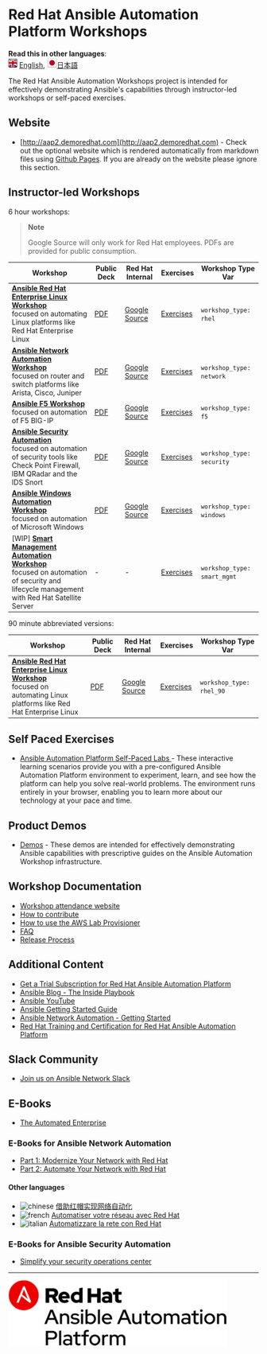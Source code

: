 # Red Hat Ansible Automation Platform Workshops

**Read this in other languages**:
<br>![uk](https://github.com/ansible/workshops/raw/devel/images/uk.png) [English](README.md),  ![japan](https://github.com/ansible/workshops/raw/devel/images/japan.png)[日本語](README.ja.md)

The Red Hat Ansible Automation Workshops project is intended for effectively demonstrating Ansible's capabilities through instructor-led workshops or self-paced exercises.

## Website

- [http://aap2.demoredhat.com](http://aap2.demoredhat.com) - Check out the optional website which is rendered automatically from markdown files using [Github Pages](https://pages.github.com/).  If you are already on the website please ignore this section.

## Instructor-led Workshops

6 hour workshops:
>**Note**
>
>Google Source will only work for Red Hat employees.  PDFs are provided for public consumption.

| Workshop   | Public Deck | Red Hat Internal  | Exercises  | Workshop Type Var   |
|---|---|---|---|---|
| **[Ansible Red Hat Enterprise Linux Workshop](./exercises/ansible_rhel)** <br> focused on automating Linux platforms like Red Hat Enterprise Linux  | [PDF](./decks/ansible_rhel.pdf) | [Google Source](https://docs.google.com/presentation/d/1O2Gj5r_fhjM5Pi5FizrZRInmZ37IlpeKPTP6jSZxEKs/edit?usp=sharing) | [Exercises](./exercises/ansible_rhel)  | `workshop_type: rhel`  |
| **[Ansible Network Automation Workshop](./exercises/ansible_network)** <br> focused on router and switch platforms like Arista, Cisco, Juniper   | [PDF](./decks/ansible_network.pdf) | [Google Source](https://docs.google.com/presentation/d/1PIT-kGAGMVEEK8PsuZCoyzFC5CIzLBwdnftnUsdUNWQ/edit?usp=sharing) | [Exercises](./exercises/ansible_network)  | `workshop_type: network`  |
| **[Ansible F5 Workshop](./exercises/ansible_f5)** <br> focused on automation of F5 BIG-IP  | [PDF](./decks/ansible_f5.pdf) | [Google Source](https://docs.google.com/presentation/d/1eSZHx_tVZ59U-nAYysehEXsSAJgLBr9SrgpjOfLUg84) | [Exercises](./exercises/ansible_f5)   | `workshop_type: f5` |
| **[Ansible Security Automation](./exercises/ansible_security)** <br> focused on automation of security tools like Check Point Firewall, IBM QRadar and the IDS Snort  | [PDF](./decks/ansible_security.pdf) | [Google Source](https://docs.google.com/presentation/d/19gVCBz1BmxC15tDDj-FUlUd_jUUUKay81E8F24cyUjk/edit?usp=sharing) | [Exercises](./exercises/ansible_security)   | `workshop_type: security` |
| **[Ansible Windows Automation Workshop](./exercises/ansible_windows)** <br> focused on automation of Microsoft Windows  | [PDF](./decks/ansible_windows.pdf) | [Google Source](https://docs.google.com/presentation/d/1fGHBNpkvXBfwBC385QswcSOBz0xNzDxEc8ZhbuyIoAE) | [Exercises](./exercises/ansible_windows)   | `workshop_type: windows` |
| \[WIP\] **[Smart Management Automation Workshop](./exercises/ansible_smart_mgmt)** <br> focused on automation of  security and lifecycle management with Red Hat Satellite Server | - | - | [Exercises](./exercises/ansible_smart_mgmt) | `workshop_type: smart_mgmt`

90 minute abbreviated versions:

| Workshop   | Public Deck  | Red Hat Internal | Exercises  | Workshop Type Var   |
|---|---|---|---|---|
| **[Ansible Red Hat Enterprise Linux Workshop](./exercises/ansible_rhel_90)** <br> focused on automating Linux platforms like Red Hat Enterprise Linux  | [PDF](./decks/ansible_rhel_90.pdf) | [Google Source](https://docs.google.com/presentation/d/1PY1uMh76ChJ0l4v4EANkzwWGXOIT4ktzyu2QOE2MKIk) | [Exercises](./exercises/ansible_rhel_90)  | `workshop_type: rhel_90`  |

## Self Paced Exercises

- [Ansible Automation Platform Self-Paced Labs
](https://www.redhat.com/en/engage/redhat-ansible-automation-202108061218) - These interactive learning scenarios provide you with a pre-configured Ansible Automation Platform environment to experiment, learn, and see how the platform can help you solve real-world problems. The environment runs entirely in your browser, enabling you to learn more about our technology at your pace and time.

## Product Demos

- [Demos](https://github.com/ansible/product-demos) - These demos are intended for effectively demonstrating Ansible capabilities with prescriptive guides on the Ansible Automation Workshop infrastructure.

## Workshop Documentation

- [Workshop attendance website](docs/attendance/attendance.md)
- [How to contribute](docs/contribute.md)
- [How to use the AWS Lab Provisioner](provisioner/README.md)
- [FAQ](docs/faq.md)
- [Release Process](docs/release.md)

## Additional Content

- [Get a Trial Subscription for Red Hat Ansible Automation Platform](http://red.ht/try_ansible)
- [Ansible Blog - The Inside Playbook](https://www.ansible.com/blog)
- [Ansible YouTube](https://youtube.com/ansibleautomation)
- [Ansible Getting Started Guide](https://docs.ansible.com/ansible/latest/user_guide/index.html#get)
- [Ansible Network Automation - Getting Started](https://docs.ansible.com/ansible/latest/network/getting_started/index.html)
- [Red Hat Training and Certification for Red Hat Ansible Automation Platform](https://red.ht/aap_training)

## Slack Community

- [Join us on Ansible Network Slack](https://join.slack.com/t/ansiblenetwork/shared_invite/zt-3zeqmhhx-zuID9uJqbbpZ2KdVeTwvzw)

## E-Books

- [The Automated Enterprise](https://www.redhat.com/en/engage/automated-enterprise-ebook-20171107?intcmp=7013a000002DXg8AAG)

### E-Books for Ansible Network Automation

  - [Part 1: Modernize Your Network with Red Hat](https://www.ansible.com/resources/ebooks/network-automation-for-everyone?hsLang=en-us)
  - [Part 2: Automate Your Network with Red Hat](https://www.redhat.com/en/engage/network-automation-ebook-s-202104291219)

#### Other languages

  - ![chinese](https://github.com/ansible/workshops/raw/devel/images/cn.png) [借助红帽实现网络自动化](https://www.redhat.com/rhdc/managed-files/ma-network-automation-technical-e-book-f28378-202104-a4-zh.pdf)
  - ![french](https://github.com/ansible/workshops/raw/devel/images/fr.png) [Automatiser votre réseau avec Red Hat](https://www.redhat.com/rhdc/managed-files/ma-network-automation-technical-e-book-f28378-202104-a4-fr.pdf)
  - ![italian](https://github.com/ansible/workshops/raw/devel/images/it.png) [Automatizzare la rete con Red Hat](https://www.redhat.com/rhdc/managed-files/ma-network-automation-technical-e-book-f28378-202104-a4-it.pdf)

### E-Books for Ansible Security Automation

  - [Simplify your security operations center](https://www.redhat.com/en/resources/security-automation-ebook?extIdCarryOver=true&sc_cid=7013a000002gyQ2AAI)

---
![Red Hat Ansible Automation](https://github.com/ansible/workshops/raw/devel/images/rh-ansible-automation-platform.png)
